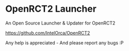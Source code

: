 OpenRCT2 Launcher
================

An Open Source Launcher &amp; Updater for OpenRCT2


https://github.com/IntelOrca/OpenRCT2

Any help is appreciated - And please report any bugs :P
